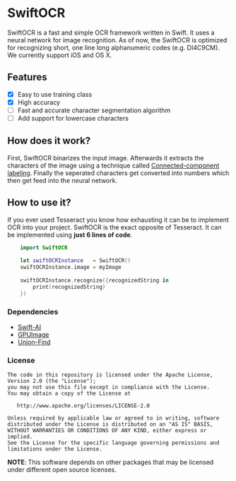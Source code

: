 # SwiftOCR

SwiftOCR is a fast and simple OCR framework written in Swift. It uses a neural network for image recognition.
As of now, the SwiftOCR is optimized for recognizing short, one line long alphanumeric codes (e.g. DI4C9CM). We currently  support iOS and OS X. 

## Features
- [x] Easy to use training class
- [x] High accuracy
- [ ] Fast and accurate character segmentation algorithm
- [ ] Add support for lowercase characters

## How does it work?

First, SwiftOCR binarizes the input image. Afterwards it extracts the characters of the image using a technique called [Connected-component labeling](https://en.wikipedia.org/wiki/Connected-component_labeling). Finally the seperated characters get converted into numbers which then get feed into the neural network.

## How to use it?

If you ever used Tesseract you know how exhausting it can be to implement OCR into your project. 
SwiftOCR is the exact opposite of Tesseract. It can be implemented using **just 6 lines of code**. 

```swift
    import SwiftOCR
    
    let swiftOCRInstance   = SwiftOCR()
    swiftOCRInstance.image = myImage
    
    swiftOCRInstance.recognize({recognizedString in
        print(recognizedString)
    })
```


### Dependencies

* [Swift-AI](https://github.com/collinhundley/Swift-AI)
* [GPUImage](https://github.com/BradLarson/GPUImage)
* [Union-Find](https://github.com/hollance/swift-algorithm-club/tree/master/Union-Find)

### License

    The code in this repository is licensed under the Apache License, Version 2.0 (the "License");
    you may not use this file except in compliance with the License.
    You may obtain a copy of the License at

       http://www.apache.org/licenses/LICENSE-2.0

    Unless required by applicable law or agreed to in writing, software
    distributed under the License is distributed on an "AS IS" BASIS,
    WITHOUT WARRANTIES OR CONDITIONS OF ANY KIND, either express or implied.
    See the License for the specific language governing permissions and
    limitations under the License.

**NOTE**: This software depends on other packages that may be licensed under different open source licenses.

